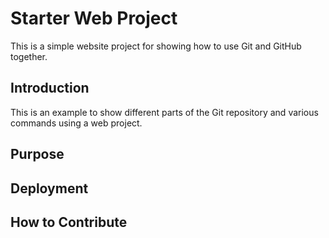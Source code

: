 # Starter Web Project

This is a simple website project for showing how to use Git and GitHub together.

## Introduction

This is an example to show different parts of the Git repository and various commands using a web project.

## Purpose

## Deployment

## How to Contribute
